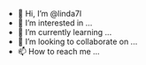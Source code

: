 - 👋 Hi, I’m @linda7l
- 👀 I’m interested in ...
- 🌱 I’m currently learning ...
- 💞️ I’m looking to collaborate on ...
- 📫 How to reach me ...

<!---
linda7l/linda7l is a ✨ special ✨ repository because its `README.md` (this file) appears on your GitHub profile.
You can click the Preview link to take a look at your changes.
--->
